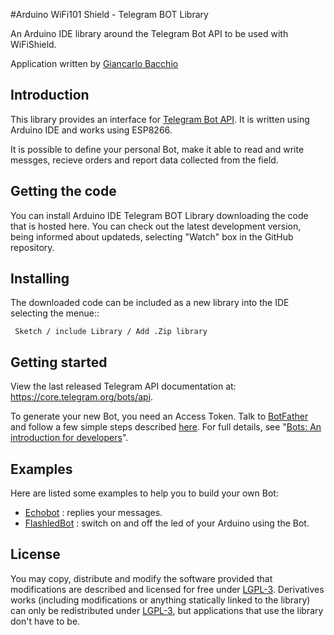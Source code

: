 #Arduino WiFi101 Shield - Telegram BOT Library

An Arduino IDE library around the Telegram Bot API to be used with WiFiShield.

Application written by [Giancarlo Bacchio](giancarlo.bacchio@gmail.com)


## Introduction

This library provides an interface for [Telegram Bot API](https://core.telegram.org/bots/api). It is written using Arduino IDE and works using ESP8266.

It is possible to define your personal Bot, make it able to read and write messges, recieve orders and report data collected from the field. 


## Getting the code

You can install Arduino IDE Telegram BOT Library downloading the code that is hosted here.
You can check out the latest development version, being informed about updateds, selecting "Watch" box in the GitHub repository.


## Installing

The downloaded code can be included as a new library into the IDE selecting the menue::

     Sketch / include Library / Add .Zip library	


## Getting started

View the last released Telegram API documentation at: https://core.telegram.org/bots/api.

To generate your new Bot, you need an Access Token. Talk to [BotFather](https://telegram.me/botfather) and follow a few simple steps described [here](https://core.telegram.org/bots#botfather).
For full details, see "[Bots: An introduction for developers](https://core.telegram.org/bots)".


## Examples

Here are listed some examples to help you to build your own Bot:

- [Echobot](https://github.com/Arduino/xxxx/Libraries/TelegramBot/master/examples/EchoBot/EchoBot.ino) : replies your messages.
- [FlashledBot](https://github.com/Arduino/xxxx/Libraries/TelegramBot/master/examples/FlashledBot/FlashledBot.ino) : switch on and off the led of your Arduino using the Bot.



## License

You may copy, distribute and modify the software provided that modifications are described and licensed for free under [LGPL-3](http://www.gnu.org/licenses/lgpl-3.0.html). Derivatives works (including modifications or anything statically linked to the library) can only be redistributed under [LGPL-3](http://www.gnu.org/licenses/lgpl-3.0.html), but applications that use the library don't have to be.




